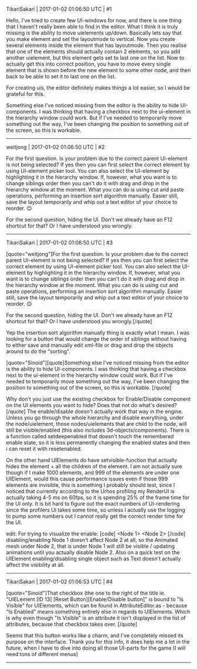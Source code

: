 TikariSakari | 2017-01-02 01:06:50 UTC | #1

Hello, I've tried to create few UI-windows for now, and there is one thing that I haven't really been able to find in the editor. What I think it is truly missing is the ability to move uielements up/down. Basically lets say that you make element and set the layoutmode to vertical. Now you create several elements inside the element that has layoutmode. Then you realise that one of the elements should actually contain 2 elements, so you add another uielement, but this element gets set to last one on the list. Now to actually get this into correct position, you have to move every single element that is shown before the new element to some other node, and then back to be able to set it to last one on the list.

For creating uis, the editor definitely makes things a lot easier, so I would be grateful for this. 

Something else I've noticed missing from the editor is the ability to hide UI-components. I was thinking that having a checkbox next to the ui-element in the hierarchy window could work. But if I've needed to temporarily move something out the way, I've been changing the position to something out of the screen, so this is workable.

-------------------------

weitjong | 2017-01-02 01:06:50 UTC | #2

For the first question. Is your problem due to the correct parent UI-element is not being selected? If yes then you can first select the correct element by using UI-element picker tool. You can also select the UI-element by highlighting it in the hierarchy window. If, however,  what you want is to change siblings order then you can't do it with drag and drop in the hierarchy window at the moment. What you can do is using cut and paste operations, performing an insertion sort algorithm manually. Easier still, save the layout temporarily and whip out a text editor of your choice to reorder. :wink:

For the second question, hiding the UI. Don't we already have an F12 shortcut for that? Or I have understood you wrongly.

-------------------------

TikariSakari | 2017-01-02 01:06:50 UTC | #3

[quote="weitjong"]For the first question. Is your problem due to the correct parent UI-element is not being selected? If yes then you can first select the correct element by using UI-element picker tool. You can also select the UI-element by highlighting it in the hierarchy window. If, however,  what you want is to change siblings order then you can't do it with drag and drop in the hierarchy window at the moment. What you can do is using cut and paste operations, performing an insertion sort algorithm manually. Easier still, save the layout temporarily and whip out a text editor of your choice to reorder. :wink:

For the second question, hiding the UI. Don't we already have an F12 shortcut for that? Or I have understood you wrongly.[/quote]

Yep the insertion sort algorithm manually thing is exactly what I mean. I was looking for a button that would change the order of siblings without having to either save and manually edit xml-file or drag and drop the objects around to do the "sorting".

[quote="Sinoid"][quote]Something else I've noticed missing from the editor is the ability to hide UI-components. I was thinking that having a checkbox next to the ui-element in the hierarchy window could work. But if I've needed to temporarily move something out the way, I've been changing the position to something out of the screen, so this is workable.
[/quote]

Why don't you just use the existing checkbox for Enable/Disable component on the UI elements you want to hide? Does that not do what's desired?[/quote]
The enable/disable doesn't actually work that way in the engine. Unless you go through the whole hierarchy and disable everything, under the node/uielement, those nodes/uielements that are child to the node, will still be visible/enabled (this also includes 3d-objects/components). There is a function called setdeepenabled that doesn't touch the remembered enable state, so it is less permanently changing the enabled states and then i can reset it with resetenabled.

On the other hand UIElements do have setvisible-function that actually hides the element + all the children of the element. I am not actually sure though if I make 1000 elements, and 999 of the elements are under one UIElement, would this cause performance issues even if those 999 elements are invisible, this is something I probably should test, since I noticed that currently according to the Urhos profiling my RenderUI is actually taking 4-5 ms on 60fps, so it is spending 25% of the frame time for the UI only. It is bit hard to figure out the exact numbers of UI-rendering since the profilers UI takes some time, so unless I actually use the logging to pump some numbers out I cannot really get the correct render time for the UI.

edit: For trying to visualize the enable:
[code]
<Node 1>
    <Node 2>
         <AnimatedMesh>
[/code]
disabling/enabling Node 1 doesn't affect Node 2 at all, so the Animated mesh under Node 2, that is under Node 1 will still be visible / updating animations until you actually disable Node 2. Also on a quick test on the UIElement enabling/disabling single object such as Text doesn't actually affect the visibility at all.

-------------------------

TikariSakari | 2017-01-02 01:06:53 UTC | #4

[quote="Sinoid"]That checkbox (the one to the right of the title ie. "UIELement [ID 13]      [Reset Button][Enable/Disable button]" is bound to "Is Visible" for UIElements, which can be found in AttributeEditor.as - because "Is Enabled" means something entirely else in regards to UIElements. Which is why even though "Is Visible" is an attribute it isn't displayed in the list of attributes, because that checkbox takes over.
[/quote]

Seems that this button works like a charm, and I've completely missed its purpose on the interface. Thank you for this info, it does help me a lot in the future, when I have to dive into doing all those UI-parts for the game (I will need tons of different menus)

-------------------------

